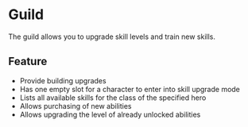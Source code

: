 # Guild

The guild allows you to upgrade skill levels and train new skills.

## Feature

- Provide building upgrades
- Has one empty slot for a character to enter into skill upgrade mode
- Lists all available skills for the class of the specified hero
- Allows purchasing of new abilities
- Allows upgrading the level of already unlocked abilities
